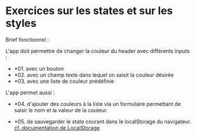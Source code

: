 # Exercices sur les states et sur les styles

Brief fonctionnel : 

L'app doit permettre de changer la couleur du header avec différents inputs :

* *01. avec un bouton
* *02. avec un champ texte dans lequel on saisit la couleur désirée
* *03. avec une liste de couleur prédéfinie

L'app permet aussi :

* *04. d'ajouter des couleurs à la liste via un formulaire permettant de saisir le nom et la valeur de la couleur.

* *05. de sauvegarder le state courant dans le localStorage du navigateur. [cf. documentation de LocalStorage](https://developer.mozilla.org/fr/docs/Web/API/Window/localStorage) 


